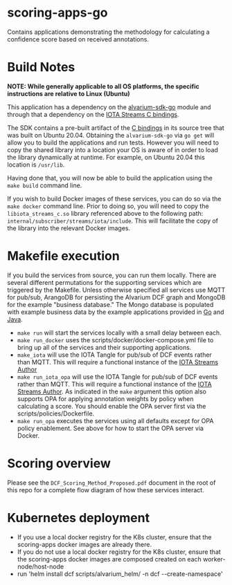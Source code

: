 # scoring-apps-go
Contains applications demonstrating the methodology for calculating a confidence score based on received annotations.

# Build Notes

**NOTE: While generally applicable to all OS platforms, the specific instructions are relative to Linux (Ubuntu)**

This application has a dependency on the [alvarium-sdk-go](https://github.com/project-alvarium/alvarium-sdk-go) module
and through that a dependency on the [IOTA Streams C bindings](https://github.com/iotaledger/streams/tree/develop/bindings/c).

The SDK contains a pre-built artifact of the [C bindings](https://github.com/project-alvarium/alvarium-sdk-go/blob/main/internal/iota/include/libiota_streams_c.so)
in its source tree that was built on Ubuntu 20.04. Obtaining the `alvarium-sdk-go` via `go get` will allow you to build the
applications and run tests. However you will need to copy the shared library into a location your OS is aware of in order
to load the library dynamically at runtime. For example, on Ubuntu 20.04 this location is `/usr/lib`.

Having done that, you will now be able to build the application using the `make build` command line.

If you wish to build Docker images of these services, you can do so via the `make docker` command line. Prior to doing so, you will need to copy the `libiota_streams_c.so` library
referenced above to the following path: `internal/subscriber/streams/iota/include`. This will facilitate the copy of the library into the relevant Docker images.

# Makefile execution

If you build the services from source, you can run them locally. There are several different permutations for the supporting services
which are triggered by the Makefile. Unless otherwise specified all services use MQTT for pub/sub, ArangoDB for persisting the Alvarium
DCF graph and MongoDB for the example "business database." The Mongo database is populated with example business data by the example applications
provided in [Go](https://github.com/project-alvarium/example-go) and [Java](https://github.com/project-alvarium/example-java).

- `make run` will start the services locally with a small delay between each.
- `make run_docker` uses the scripts/docker/docker-compose.yml file to bring up all of the services and their supporting applications.
- `make_iota` will use the IOTA Tangle for pub/sub of DCF events rather than MQTT. This will require a functional instance of the [IOTA Streams Author](https://github.com/project-alvarium/streams-author)
- `make run_iota_opa` will use the IOTA Tangle for pub/sub of DCF events rather than MQTT. This will require a functional instance of the [IOTA Streams Author](https://github.com/project-alvarium/streams-author). 
As indicated in the `make` argument this option also supports OPA for applying annotation weights by policy when calculating a score. You should enable the OPA server first via the scripts/policies/Dockerfile.
- `make run_opa` executes the services using all defaults except for OPA policy enablement. See above for how to start the OPA server via Docker.

# Scoring overview

Please see the `DCF_Scoring_Method_Proposed.pdf` document in the root of this repo for a complete flow diagram of how these services interact.
# Kubernetes deployment
- If you use a local docker registry for the K8s cluster, ensure that the scoring-apps docker images are already there.
- If you do not use a local docker registry for the K8s cluster, ensure that the scoring-apps docker images are composed created on each worker-node/host-node
- run 'helm install dcf scripts/alvarium_helm/ -n dcf --create-namespace' 
